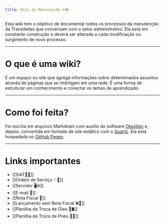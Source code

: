 ```yaml
---
title: Wiki da Manutenção 🌐🛠
---
```

Esta wiki tem o objetivo de documentar todos os processos da manutenção da Transdellas que conversam com o setor administrativo. Ela está em constante construção e deverá ser alterada a cada modificação ou surgimento de novo processo.

---
# O que é uma wiki?
É um espaço ou site que agrega informações sobre determinados assuntos através de páginas que se interligam em uma rede. É uma forma de estruturar um conhecimento e conectar os temas de aprendizado.

---
# Como foi feita?
Foi escrita em arquivos Markdown com auxílio do software [Obsidian](https://obsidian.md/) e, depois, convertida em formato de site estático com o [Quartz](https://quartz.jzhao.xyz/). Ela está hospedada no [GitHub Pages](https://pages.github.com/).

---

# Links importantes
- [[SIAT🚚🌐]]
- [[Ordem de Serviço ✨👷]]
- [[Servidor 🖥️🌐]]
- [[E-mail 📧]]
- [[Nota Fiscal 📃]]
- [[Lançamento sem Nota Fiscal ❌📃]]
- [[Planilha de Troca de Óleo 🔁🛢️]]
- [[Planilha de Troca de Pneu 🔁🚚]]
